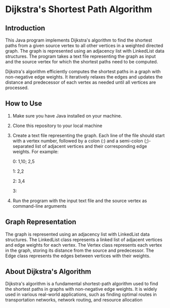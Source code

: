 # Dijkstra's Shortest Path Algorithm

## Introduction
This Java program implements Dijkstra's algorithm to find the shortest paths from a given source vertex to all other vertices in a weighted directed graph. The graph is represented using an adjacency list with LinkedList data structures. The program takes a text file representing the graph as input and the source vertex for which the shortest paths need to be computed.

Dijkstra's algorithm efficiently computes the shortest paths in a graph with non-negative edge weights. It iteratively relaxes the edges and updates the distance and predecessor of each vertex as needed until all vertices are processed.

## How to Use

1. Make sure you have Java installed on your machine.

2. Clone this repository to your local machine
3. Create a text file representing the graph. Each line of the file should start with a vertex number, followed by a colon (:) and a semi-colon (;)-separated list of adjacent vertices and their corresponding edge weights. For example:

   0: 1,10; 2,5
   
   1: 2,2
   
   2: 3,4
   
   3:
4. Run the program with the input text file and the source vertex as command-line arguments

## Graph Representation
The graph is represented using an adjacency list with LinkedList data structures. The LinkedList class represents a linked list of adjacent vertices and edge weights for each vertex. The Vertex class represents each vertex in the graph, storing its distance from the source and predecessor. The Edge class represents the edges between vertices with their weights.

## About Dijkstra's Algorithm
Dijkstra's algorithm is a fundamental shortest-path algorithm used to find the shortest paths in graphs with non-negative edge weights. It is widely used in various real-world applications, such as finding optimal routes in transportation networks, network routing, and resource allocation


